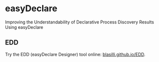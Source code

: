# easyDeclare
 Improving the Understandability of Declarative Process Discovery Results Using easyDeclare


## EDD
Try the EDD (easyDeclare Designer) tool online: [blasilli.github.io/EDD](https://blasilli.github.io/EDD).
